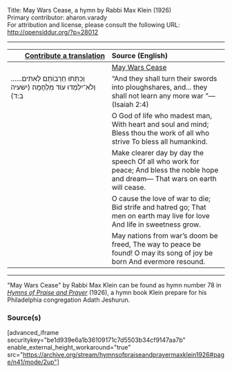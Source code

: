 <html>
<head></head>
<body>
Title: May Wars Cease, a hymn by Rabbi Max Klein (1926)<br />
Primary contributor: aharon.varady<br />
For attribution and license, please consult the following URL: <a href="http://opensiddur.org/?p=28012">http://opensiddur.org/?p=28012</a>
<p />
<hr />

<table style="margin-left: auto;margin-right: auto;" class="draggable">
<thead><tr><th id="x" style="text-align: right;"><a href="https://opensiddur.org/contributing/upload/">Contribute a translation</a></th><th style="text-align: left;">Source (English)</th></tr></thead>
<tbody>
<tr><td style="vertical-align:top;" width="46%">
<div class="liturgy" lang="he">

</span></div></td>
 
<td style="vertical-align:top;" width="53%">
<div class="english" lang="en">
<u>May Wars Cease</u>
</div></td></tr>


<tr><td style="vertical-align:top;" width="46%">
<div class="liturgy" lang="he">
...וְכִתְּתוּ חַרְבוֹתָם לְאִתִּים...
וְלֹא־יִלְמְדוּ עוֹד מִלְחָמָה׃ <span class="citation">(ישעיה ב:ד)</span>
</span></div></td>
 
<td style="vertical-align:top;" width="53%">
<div class="english" lang="en">
“And they shall turn their swords into ploughshares, and...
they shall not learn any more war ”— <span class="citation">(Isaiah 2:4)</span>
</div></td></tr>


<tr><td style="vertical-align:top;" width="46%">
<div class="liturgy" lang="he">

</span></div></td>
 
<td style="vertical-align:top;" width="53%">
<div class="english" lang="en">
O God of life who madest man, 
With heart and soul and mind; 
Bless thou the work of all who strive 
To bless all humankind. 
</div></td></tr>


<tr><td style="vertical-align:top;" width="46%">
<div class="liturgy" lang="he">

</span></div></td>
 
<td style="vertical-align:top;" width="53%">
<div class="english" lang="en">
Make clearer day by day the speech 
Of all who work for peace; 
And bless the noble hope and dream— 
That wars on earth will cease. 
</div></td></tr>


<tr><td style="vertical-align:top;" width="46%">
<div class="liturgy" lang="he">

</span></div></td>
 
<td style="vertical-align:top;" width="53%">
<div class="english" lang="en">
O cause the love of war to die; 
Bid strife and hatred go; 
That men on earth may live for love 
And life in sweetness grow. 
</div></td></tr>


<tr><td style="vertical-align:top;" width="46%">
<div class="liturgy" lang="he">

</span></div></td>
 
<td style="vertical-align:top;" width="53%">
<div class="english" lang="en">
May nations from war’s doom be freed, 
The way to peace be found! 
O may its song of joy be born 
And evermore resound. 
</div></td></tr>
</tbody></table>

<hr />

"May Wars Cease" by Rabbi Max Klein can be found as hymn number 78 in <em><a href="https://opensiddur.org/compilations/hymn-books/hymns-of-praise-and-prayer-by-rabbi-max-klein-for-congregation-adath-jeshurun-philadelphia-1926/">Hymns of Praise and Prayer</a></em> (1926), a hymn book Klein prepare for his Philadelphia congregation Adath Jeshurun.

<h3>Source(s)</h3>

[advanced_iframe securitykey="be1d939e6a1b36109171c7d5503b34cf9147aa7b" enable_external_height_workaround="true" src="https://archive.org/stream/hymnsofpraiseandprayermaxklein1926#page/n41/mode/2up"]

&nbsp;
</body>
</html>